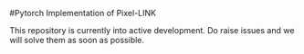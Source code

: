 #Pytorch Implementation of Pixel-LINK

This repository is currently into active development. Do raise issues and we will solve them as soon as possible.